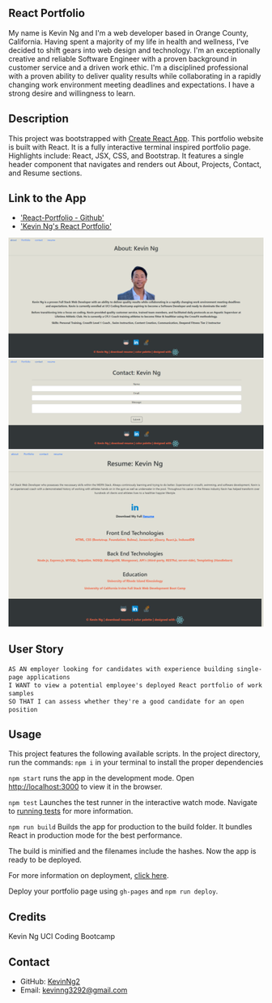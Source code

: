 ## React Portfolio
My name is Kevin Ng and I'm a web developer based in Orange County, California. Having spent a majority of my life in health and wellness, I've decided to shift gears into web design and technology. I'm an exceptionally creative and reliable Software Engineer with a proven background in customer service and a driven work ethic. I'm a disciplined professional with a proven ability to deliver quality results while collaborating in a rapidly changing work environment meeting deadlines and expectations. I have a strong desire and willingness to learn.

## Description
This project was bootstrapped with [Create React App](https://github.com/facebook/create-react-app). This portfolio website is built with React. It is a fully interactive terminal inspired portfolio page. Highlights include: React, JSX, CSS, and Bootstrap. It features a single header component that navigates and renders out About, Projects, Contact, and Resume sections. 

## Link to the App
* ['React-Portfolio - Github'](https://github.com/KevinNg2/React-Portfolio)
* ['Kevin Ng's React Portfolio'](https://kevinng2.github.io/React-Portfolio/)

![](./src/assets/images/aboutpage.png)
![](./src/assets/images/contactpage.png)
![](./src/assets/images/resume%20page.png)
## User Story

```
AS AN employer looking for candidates with experience building single-page applications
I WANT to view a potential employee's deployed React portfolio of work samples
SO THAT I can assess whether they're a good candidate for an open position
```

## Usage
This project features the following available scripts. 
In the project directory, run the commands:
`npm i` in your terminal to install the proper dependencies 

`npm start` runs the app in the development mode. Open [http://localhost:3000](http://localhost:3000) to view it in the browser.

`npm test` Launches the test runner in the interactive watch mode. Navigate to [running tests](https://facebook.github.io/create-react-app/docs/running-tests) for more information.
 
 `npm run build` Builds the app for production to the build folder. It bundles React in production mode for the best performance.

The build is minified and the filenames include the hashes. Now the app is ready to be deployed. 

For more information on deployment, [click here](https://facebook.github.io/create-react-app/docs/deployment).

Deploy your portfolio page using `gh-pages` and `npm run deploy`.

## Credits
Kevin Ng UCI Coding Bootcamp

## Contact
- GitHub: [KevinNg2](https://github.com/KevinNg2)
- Email: [kevinng3292@gmail.com](mailto:kevinng3292@gmail.com)
 
